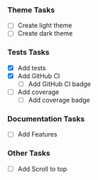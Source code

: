 ### Theme Tasks

- [ ] Create light theme
- [ ] Create dark theme

### Tests Tasks

- [x] Add tests
- [x] Add GitHub CI
  - [ ] Add GitHub CI badge
- [ ] Add coverage
  - [ ] Add coverage badge

### Documentation Tasks

- [ ] Add Features

### Other Tasks

- [ ] Add Scroll to top